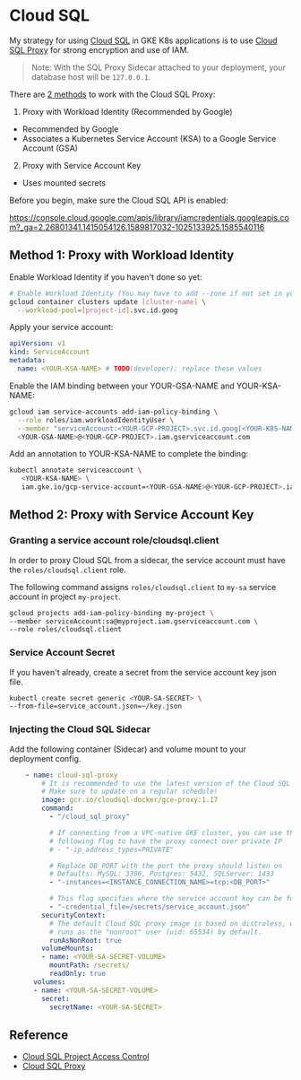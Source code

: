 # Cloud SQL

My strategy for using [Cloud SQL](https://cloud.google.com/sql) in GKE K8s applications is to use [Cloud SQL
Proxy](https://cloud.google.com/sql/docs/mysql/connect-kubernetes-engine) for strong encryption and use of IAM.

> Note: With the SQL Proxy Sidecar attached to your deployment, your database host will be `127.0.0.1`.

There are [2 methods](https://cloud.google.com/sql/docs/mysql/connect-kubernetes-engine#proxy)
 to work with the Cloud SQL Proxy:
1. Proxy with Workload Identity (Recommended by Google)
  - Recommended by Google
  - Associates a Kubernetes Service Account (KSA) to a Google Service Account (GSA)
2. Proxy with Service Account Key
  - Uses mounted secrets

Before you begin, make sure the Cloud SQL API is enabled:

https://console.cloud.google.com/apis/library/iamcredentials.googleapis.com?_ga=2.26801341.1415054126.1589817032-1025133925.1585540116

## Method 1: Proxy with Workload Identity

Enable Workload Identity if you haven't done so yet:
```bash
# Enable Workload Identity (You may have to add --zone if not set in your config)
gcloud container clusters update [cluster-name] \
  --workload-pool=[project-id].svc.id.goog
```

Apply your service account:
```yaml
apiVersion: v1
kind: ServiceAccount
metadata:
  name: <YOUR-KSA-NAME> # TODO(developer): replace these values
```

Enable the IAM binding between your YOUR-GSA-NAME and YOUR-KSA-NAME:
```bash
gcloud iam service-accounts add-iam-policy-binding \
  --role roles/iam.workloadIdentityUser \
  --member "serviceAccount:<YOUR-GCP-PROJECT>.svc.id.goog[<YOUR-K8S-NAMESPACE>/<YOUR-KSA-NAME>]" \
  <YOUR-GSA-NAME>@<YOUR-GCP-PROJECT>.iam.gserviceaccount.com
```

Add an annotation to YOUR-KSA-NAME to complete the binding:
```bash
kubectl annotate serviceaccount \
   <YOUR-KSA-NAME> \
   iam.gke.io/gcp-service-account=<YOUR-GSA-NAME>@<YOUR-GCP-PROJECT>.iam.gserviceaccount.com
```



## Method 2: Proxy with Service Account Key

### Granting a service account role/cloudsql.client

In order to proxy Cloud SQL from a sidecar, the service account must have the `roles/cloudsql.client` role.

The following command assigns `roles/cloudsql.client` to `my-sa` service account in project `my-project`. 

```bash
gcloud projects add-iam-policy-binding my-project \
--member serviceAccount:sa@myproject.iam.gserviceaccount.com \
--role roles/cloudsql.client
```

### Service Account Secret

If you haven't already, create a secret from the service account key json file.

```bash
kubectl create secret generic <YOUR-SA-SECRET> \
--from-file=service_account.json=~/key.json
```

### Injecting the Cloud SQL Sidecar

Add the following container (Sidecar) and volume mount to your deployment config.

```yaml
    - name: cloud-sql-proxy
        # It is recommended to use the latest version of the Cloud SQL proxy
        # Make sure to update on a regular schedule!
        image: gcr.io/cloudsql-docker/gce-proxy:1.17
        command:
          - "/cloud_sql_proxy"

          # If connecting from a VPC-native GKE cluster, you can use the
          # following flag to have the proxy connect over private IP
          # - "-ip_address_types=PRIVATE"

          # Replace DB_PORT with the port the proxy should listen on
          # Defaults: MySQL: 3306, Postgres: 5432, SQLServer: 1433
          - "-instances=<INSTANCE_CONNECTION_NAME>=tcp:<DB_PORT>"

          # This flag specifies where the service account key can be found
          - "-credential_file=/secrets/service_account.json"
        securityContext:
          # The default Cloud SQL proxy image is based on distroless, which
          # runs as the "nonroot" user (uid: 65534) by default.
          runAsNonRoot: true
        volumeMounts:
        - name: <YOUR-SA-SECRET-VOLUME>
          mountPath: /secrets/
          readOnly: true
      volumes:
      - name: <YOUR-SA-SECRET-VOLUME>
        secret:
          secretName: <YOUR-SA-SECRET>
```

## Reference

- [Cloud SQL Project Access Control](https://cloud.google.com/sql/docs/mysql/project-access-control)
- [Cloud SQL Proxy](https://cloud.google.com/sql/docs/mysql/connect-kubernetes-engine)
